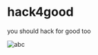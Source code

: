 hack4good
=========

you should hack for good too

![abc](https://raw.githubusercontent.com/papaloizouc/hack4good/master/doc/abc.png)
